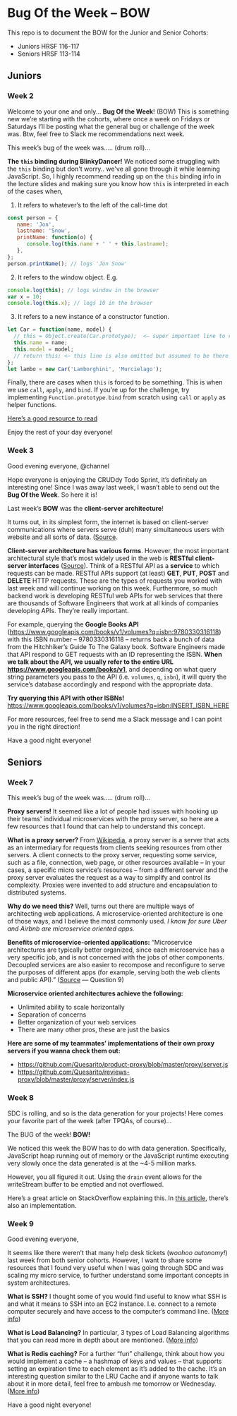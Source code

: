 

# Bug Of the Week – BOW

This repo is to document the BOW for the Junior and Senior Cohorts:
* Juniors HRSF 116-117
* Seniors HRSF 113-114



## Juniors

### Week 2

Welcome to your one and only... **Bug Of the Week**! (BOW) This is something new we’re starting with the cohorts, where once a week on Fridays or Saturdays I’ll be posting what the general bug or challenge of the week was. Btw, feel free to Slack me recommendations next week.

This week’s bug of the week was….. (drum roll)…

**The `this` binding during BlinkyDancer!** We noticed some struggling with the `this` binding but don't worry.. we've all gone through it while learning JavaScript. So, I highly recommend reading up on the `this` binding info in the lecture slides and making sure you know how `this` is interpreted in each of the cases when,


1. It refers to whatever’s to the left of the call-time dot
```javascript
const person = { 
   name: 'Jon',
   lastname: 'Snow',
   printName: function(o) { 
      console.log(this.name + ' ' + this.lastname); 
   },
};  
person.printName(); // logs 'Jon Snow'
```

2. It refers to the window object. E.g.
```javascript
console.log(this); // logs window in the browser
var x = 10;
console.log(this.x); // logs 10 in the browser
```

3. It refers to a new instance of a constructor function.
```javascript
let Car = function(name, model) {
  // this = Object.create(Car.prototype);  <— super important line to remember, this line is omitted but assumed to be there, same as the last line inside this function body
  this.name = name;
  this.model = model;
  // return this; <— this line is also omitted but assumed to be there
};
let lambo = new Car('Lamborghini', 'Murcielago');
```

Finally, there are cases when `this` is forced to be something. This is when we use `call`, `apply`, and `bind`. If you’re up for the challenge, try implementing `Function.prototype.bind` from scratch using `call` or `apply` as helper functions.


[Here’s a good resource to read](https://medium.com/quick-code/understanding-the-this-keyword-in-javascript-cb76d4c7c5e8)


Enjoy the rest of your day everyone!


### Week 3

Good evening everyone, @channel

Hope everyone is enjoying the CRUDdy Todo Sprint, it’s definitely an interesting one! Since I was away last week, I wasn’t able to send out the **Bug Of the Week**. So here it is!

Last week’s **BOW** was the **client-server architecture**!

It turns out, in its simplest form, the internet is based on client-server communications where servers serve (duh) many simultaneous users with website and all sorts of data. ([Source](https://www.techopedia.com/definition/438/clientserver-architecture).

**Client-server architecture has various forms**. However, the most important architectural style that’s most widely used in the web is **RESTful client-server interfaces** ([Source](https://en.wikipedia.org/wiki/Representational_state_transfer)). Think of a RESTful API as a **service** to which requests can be made. RESTful APIs support (at least) **GET**, **PUT**, **POST** and **DELETE** HTTP requests. These are the types of requests you worked with last week and will continue working on this week. Furthermore, so much backend work is developing RESTful web APIs for web services that there are thousands of Software Engineers that work at all kinds of companies developing APIs. They’re really important.

For example, querying the **Google Books API** (https://www.googleapis.com/books/v1/volumes?q=isbn:9780330316118) with this ISBN number – 9780330316118 – returns back a bunch of data from the Hitchhiker’s Guide To The Galaxy book. Software Engineers made that API respond to GET requests with an ID representing the ISBN. **When we talk about the API, we usually refer to the entire URL https://www.googleapis.com/books/v1**, and depending on what query string parameters you pass to the API (i.e. `volumes`, `q`, `isbn`), it will query the service’s database accordingly and respond with the appropriate data.

**Try querying this API with other ISBNs!** https://www.googleapis.com/books/v1/volumes?q=isbn:INSERT_ISBN_HERE

For more resources, feel free to send me a Slack message and I can point you in the right direction!

Have a good night everyone! 


## Seniors

### Week 7

This week’s bug of the week was….. (drum roll)…

**Proxy servers!** It seemed like a lot of people had issues with hooking up their teams' individual microservices with the proxy server, so here are a few resources that I found that can help to understand this concept.

**What is a proxy server?**
From [Wikipedia](https://en.wikipedia.org/wiki/Proxy_server), a proxy server is a server that acts as an intermediary for requests from clients seeking resources from other servers. A client connects to the proxy server, requesting some service, such as a file, connection, web page, or other resources available – in your cases, a specific micro service’s resources – from a different server and the proxy server evaluates the request as a way to simplify and control its complexity. Proxies were invented to add structure and encapsulation to distributed systems.

**Why do we need this?**
Well, turns out there are multiple ways of architecting web applications. A microservice-oriented architecture is one of those ways, and I believe the most commonly used. *I know for sure Uber and Airbnb are microservice oriented apps.*

**Benefits of microservice-oriented applications:**
“Microservice architectures are typically better organized, since each microservice has a very specific job, and is not concerned with the jobs of other components. Decoupled services are also easier to recompose and reconfigure to serve the purposes of different apps (for example, serving both the web clients and public API).” ([Source](medium.com/javascript-scene/10-interview-questions-every-javascript-developer-should-know-6fa6bdf5ad95)  — Question 9)

**Microservice oriented architectures achieve the following:**
* Unlimited ability to scale horizontally
* Separation of concerns
* Better organization of your web services
* There are many other pros, these are just the basics

**Here are some of my teammates’ implementations of their own proxy servers if you wanna check them out:**
* https://github.com/Quesarito/product-proxy/blob/master/proxy/server.js
* https://github.com/Quesarito/reviews-proxy/blob/master/proxy/server/index.js



### Week 8

SDC is rolling, and so is the data generation for your projects! Here comes your favorite part of the week (after TPQAs, of course)…

The BUG of the week! **BOW!**

We noticed this week the BOW has to do with data generation. Specifically, JavaScript heap running out of memory or the JavaScript runtime executing very slowly once the data generated is at the ~4-5 million marks.

However, you all figured it out. Using the `drain` event allows for the writeStream buffer to be emptied and not overflowed.

Here’s a great article on StackOverflow explaining this. In [this article](https://stackoverflow.com/questions/18932488/how-to-use-drain-event-of-stream-writable-in-node-js), there’s also an implementation. 



### Week 9 

Good evening everyone,

It seems like there weren’t that many help desk tickets (*woohoo autonomy!*) last week from both senior cohorts. However, I want to share some resources that I found very useful when I was going through SDC and was scaling my micro service, to further understand some important concepts in system architectures.


**What is SSH?** I thought some of you would find useful to know what SSH is and what it means to SSH into an EC2 instance. I.e. connect to a remote computer securely and have access to the computer’s command line. ([More info](https://searchsecurity.techtarget.com/definition/Secure-Shell))


**What is Load Balancing?** In particular, 3 types of Load Balancing algorithms that you can read more in depth about are mentioned. ([More info](https://www.nginx.com/resources/glossary/load-balancing/))


**What is Redis caching?** For a further “fun” challenge, think about how you would implement a cache – a hashmap of keys and values – that supports setting an expiration time to each element as it’s added to the cache. It’s an interesting question similar to the LRU Cache and if anyone wants to talk about it in more detail, feel free to ambush me tomorrow or Wednesday. ([More info](https://codeburst.io/redis-what-and-why-d52b6829813))


Have a good night everyone!

